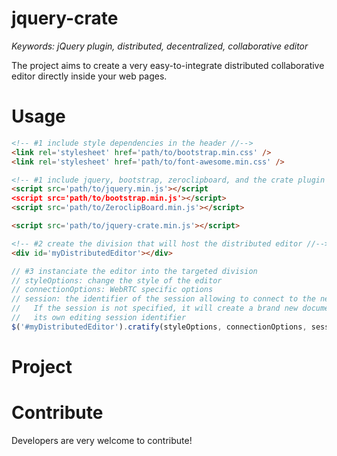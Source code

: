 # jquery-crate

<i>Keywords: jQuery plugin, distributed, decentralized, collaborative editor </i>

The project aims to create a very easy-to-integrate distributed collaborative
editor directly inside your web pages.


# Usage

```html
<!-- #1 include style dependencies in the header //-->
<link rel='stylesheet' href='path/to/bootstrap.min.css' />
<link rel='stylesheet' href='path/to/font-awesome.min.css' />
```

```html
<!-- #1 include jquery, bootstrap, zeroclipboard, and the crate plugin //-->
<script src='path/to/jquery.min.js'></script
<script src='path/to/bootstrap.min.js'></script>
<script src='path/to/ZeroclipBoard.min.js'></script>

<script src='path/to/jquery-crate.min.js'></script>
```


```html
<!-- #2 create the division that will host the distributed editor //-->
<div id='myDistributedEditor'></div>
```

```javascript
// #3 instanciate the editor into the targeted division
// styleOptions: change the style of the editor
// connectionOptions: WebRTC specific options
// session: the identifier of the session allowing to connect to the network.
//   If the session is not specified, it will create a brand new document with
//   its own editing session identifier
$('#myDistributedEditor').cratify(styleOptions, connectionOptions, session)
```

# Project

# Contribute

Developers are very welcome to contribute!
